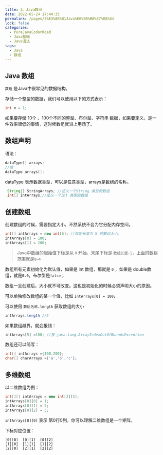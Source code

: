 ```yaml
---
title: 3、Java数组
date: 2022-05-24 17:44:33
permalink: /pages/3%E3%80%81Java%E6%95%B0%E7%BB%84
lock: false
categories: 
  - PureJavaCoderRoad
  - Java基础
  - Java语法
tags: 
  - Java
  - 数组
---
```

## Java 数组

`数组` 是Java中很常见的数据结构。

存储一个整型的数据，我们可以使用以下的方式表示：

```java
int x = 1;
```

如果要存储 10个 、100个不同的整型、布尔型、字符串 数据，如果要定义，是一件效率很低的事情，这时候数组就派上用场了。

## 数组声明

语法：

```java
dataType[] arrays;
//或
dataType arrays[];
```

dataType 表示数据类型，可以是任意类型，arrays是数组的名称。

```java
 String[] StringArrays; //定义一个String 类型的数组
 int[] intArrays;//定义一个int 类型的数组
```

## 创建数组

创建数组的时候，需要指定大小，不然系统不会为它分配内存空间。

```java
int[] intArrays = new int[5]; //指定长度为 5 的数组大小。
intArrays[0] = 100;
intArrays[1] = 200;
```

> Java中数组的起始值下标是从 `0` 开始，末尾下标是 `数组长度-1`，上面的数组范围就是`0~4`

数组所有元素初始化为默认值，如果是 int 数组，那就是 `0` ，如果是 double数组，就是`0.0`，布尔型是`false`；

数组一旦创建后，大小就不可改变。这也是初始化的时候必须声明大小的原因。

可以单独修改数组的某一个值，比如 `intArrays[0] = 100;`

可以使用 `数组名称.length` 获取数组的大小

```java
intArrays.length //5
```

如果数组越界，就会报错：

```java
intArrays[5] =100; //报 java.lang.ArrayIndexOutOfBoundsException
```

数组还可以简写：

```java
int[] intArrays ={100,200};
char[] charArrays ={'a','b','c'};
```

## 多维数组

以二维数组为例：

```java
int[][] intArrays = new int[3][3];
intArrays[0][0] = 1;
intArrays[0][1] = 2;
intArrays[0][2] = 3;
```

`intArrays[0][0]` 表示 第0行0列，你可以理解二维数组是一个矩阵。

下标对应位置：

```
[0][0] 	[0][1] 	[0][2]
[1][0]	[1][1]	[1][2]
[2][0]	[2][1]	[2][2]
```
